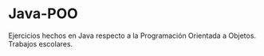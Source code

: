 # Java-POO
Ejercicios hechos en Java respecto a la Programación Orientada a Objetos. Trabajos escolares.
